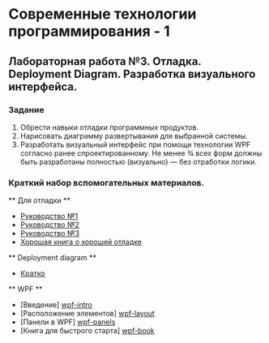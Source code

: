 # Современные технологии программирования - 1
## Лабораторная работа №3. Отладка. Deployment Diagram. Разработка визуального интерфейса.

### Задание
1. Обрести навыки отладки программных продуктов.
2. Нарисовать диаграмму развертывания для выбранной системы.
3. Разработать визуальный интерфейс при помощи технологии WPF согласно ранее спроектированному. Не менее ¾ всех форм должны быть разработаны полностью (визуально) — без отработки логики.

### Краткий набор вспомогательных материалов.

** Для отладки **

* [Руководство №1][debug-1]
* [Руководство №2][debug-2]
* [Руководство №3][debug-3]
* [Хорошая книга о хорошей отладке][debug-book]

** Deployment diagram **
* [Кратко][deployment-diagram-easy]

** WPF **
* [Введение] [wpf-intro]
* [Расположение элементов] [wpf-layout]
* [Панели в WPF] [wpf-panels]
* [Книга для быстрого старта] [wpf-book]

[debug-1]: https://habrahabr.ru/post/102178/
[debug-2]: https://cryptoworld.su/visual-studio/
[debug-3]: https://msdn.microsoft.com/ru-ru/library/k0k771bt.aspx
[debug-book]: http://www.amazon.com/Debug-Repair-Prevent-Pragmatic-Programmers/dp/193435628X/ref=sr_1_1?ie=UTF8&qid=1459666454&sr=8-1&keywords=debug+it
[deployment-diagram-easy]: http://www.planerka.info/item/Diagrammy-razvertyvaniya-UML
[wpf-intro]: https://habrahabr.ru/post/40850/
[wpf-layout]: https://msdn.microsoft.com/en-us/library/ms745058(v=vs.100).aspx
[wpf-panels]: http://www.codeproject.com/Articles/30904/WPF-Layouts-A-Visual-Quick-Start
[wpf-book]: http://www.amazon.com/WPF-4-5-Unleashed-Adam-Nathan/dp/0672336979/ref=sr_1_1?ie=UTF8&qid=1459666844&sr=8-1&keywords=wpf+unleashed